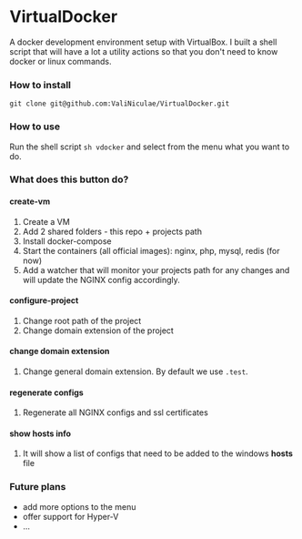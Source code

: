 # VirtualDocker
A docker development environment setup with VirtualBox. I built a shell script that will have a lot a utility actions so that you don't need to know docker or linux commands.

### How to install
`` git clone git@github.com:ValiNiculae/VirtualDocker.git ``

### How to use
Run the shell script ``sh vdocker`` and select from the menu what you want to do.

### What does this button do?
#### create-vm
1. Create a VM
2. Add 2 shared folders - this repo + projects path
2. Install docker-compose
3. Start the containers (all official images): nginx, php, mysql, redis (for now) 
4. Add a watcher that will monitor your projects path for any changes and will update the NGINX config accordingly.
#### configure-project
1. Change root path of the project
2. Change domain extension of the project

#### change domain extension
1. Change general domain extension. By default we use `.test`. 

#### regenerate configs
1. Regenerate all NGINX configs and ssl certificates 

#### show hosts info
1. It will show a list of configs that need to be added to the windows **hosts** file

### Future plans
* add more options to the menu
* offer support for Hyper-V
* ... 
